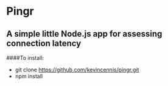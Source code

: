 Pingr
===

A simple little Node.js app for assessing connection latency
---------------------------------------

####To install:

- git clone https://github.com/kevincennis/pingr.git
- npm install